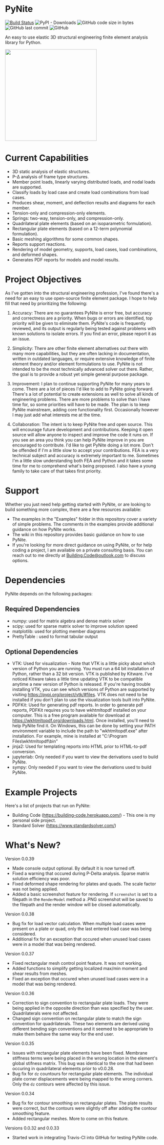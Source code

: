 # PyNite
[![Build Status](https://travis-ci.com/JWock82/PyNite.svg?branch=master)](https://travis-ci.com/JWock82/PyNite)
![PyPI - Downloads](https://img.shields.io/pypi/dm/PyNiteFEA)
<img alt="GitHub code size in bytes" src="https://img.shields.io/github/languages/code-size/JWock82/PyNite">
![GitHub last commit](https://img.shields.io/github/last-commit/JWock82/PyNite)
![GitHub](https://img.shields.io/github/license/JWock82/PyNite)

An easy to use elastic 3D structural engineering finite element analysis library for Python.

<div>
<img src="https://github.com/JWock82/PyNite/blob/master/Resources/PyNite%20Bin.PNG" width="300"/>
</div>

# Current Capabilities
* 3D static analysis of elastic structures.
* P-&Delta; analysis of frame type structures.
* Member point loads, linearly varying distributed loads, and nodal loads are supported.
* Classify loads by load case and create load combinations from load cases.
* Produces shear, moment, and deflection results and diagrams for each member.
* Tension-only and compression-only elements.
* Springs: two-way, tension-only, and compression-only.
* Quadrilateral plate elements (based on an isoparametric formulation).
* Rectangular plate elements (based on a 12-term polynomial formulation).
* Basic meshing algorithms for some common shapes.
* Reports support reactions.
* Rendering of model geometry, supports, load cases, load combinations, and deformed shapes.
* Generates PDF reports for models and model results.

# Project Objectives
As I've gotten into the structural engineering profession, I've found there's a need for an easy to use open-source finite element package. I hope to help fill that need by prioritizing the following:

1. Accuracy: There are no guarantees PyNite is error free, but accuracy and correctness are a priority. When bugs or errors are identified, top priority will be given to eliminate them. PyNite's code is frequently reviewed, and its output is regularly being tested against problems with known solutions to isolate errors. If you find an error, please report it as an issue.

2. Simplicity: There are other finite element alternatives out there with many more capabilities, but they are often lacking in documentation, written in outdated languages, or require extensive knowledge of finite element theory and/or element formulations to use. PyNite is not intended to be the most technically advanced solver out there. Rather, the goal is to provide a robust yet simple general purpose package.

4. Improvement: I plan to continue supporting PyNite for many years to come. There are a lot of pieces I'd like to add to PyNite going forward. There's a lot of potential to create extensions as well to solve all kinds of engineering problems. There are more problems to solve than I have time for, so some priorities will have to be made. The plan is to keep PyNite mainstream, adding core functionality first. Occasionally however I may just add what interests me at the time.

5. Collaboration: The intent is to keep PyNite free and open source. This will encourage future development and contributions. Keeping it open source will allow anyone to inspect and improve the code it runs on. If you see an area you think you can help PyNite improve in you are encouraged to contribute. I'd like to get PyNite doing a lot more. Don't be offended if I'm a little slow to accept your contributions. FEA is a very technical subject and accuracy is extremely important to me. Sometimes I'm a little slow understanding both FEA and Python and it takes some time for me to comprehend what's being proposed. I also have a young family to take care of that takes first priority.

# Support
Whether you just need help getting started with PyNite, or are looking to build something more complex, there are a few resources available:
* The examples in the "Examples" folder in this repository cover a variety of simple problems. The comments in the examples provide additional guidance on how PyNite works.
* The wiki in this repository provides basic guidance on how to use PyNite.
* If you're looking for more direct guidance on using PyNite, or for help coding a project, I am available on a private consulting basis. You can reach out to me directly at Building.Code@outlook.com to discuss options.

# Dependencies
PyNite depends on the following packages:
## Required Dependencies
* numpy: used for matrix algebra and dense matrix solver
* scipy: used for sparse matrix solver to improve solution speed
* matplotlib: used for plotting member diagrams
* PrettyTable : used to format tabular output

## Optional Dependencies
* VTK: Used for visualization - Note that VTK is a little picky about which version of Python you are running. You must run a 64 bit installation of Python, rather than a 32 bit version. VTK is published by Kitware. I've noticed Kitware takes a little time updating VTK to be compatible anytime a new version of Python is released. If you're having trouble installing VTK, you can see which versions of Python are supported by visiting https://pypi.org/project/vtk/#files. VTK does not need to be installed if you don't plan to use the visualization tools built into PyNite.
* PDFKit: Used for generating pdf reports. In order to generate pdf reports, PDFKit requires you to have wkhtmltopdf installed on your computer. This is a free program available for download at https://wkhtmltopdf.org/downloads.html. Once installed, you'll need to help PyNite find it. On Windows, this can be done by setting your PATH environment variable to include the path to "wkhtmltopdf.exe" after installation. For example, mine is installed at "C:\Program Files\wkhtmltopdf\bin"
* jinja2: Used for templating reports into HTML prior to HTML-to-pdf conversion.
* jupyterlab: Only needed if you want to view the derivations used to build PyNite.
* sympy: Only needed if you want to view the derivations used to build PyNite.

# Example Projects
Here's a list of projects that run on PyNite:

* Building Code (https://building-code.herokuapp.com/) - This one is my personal side project.
* Standard Solver (https://www.standardsolver.com/)

# What's New?
Version 0.0.39
* Made console output optional. By default it is now turned off.
* Fixed a warning that occured during P-Delta analysis. Sparse matrix solution efficiency was poor.
* Fixed deformed shape rendering for plates and quads. The scale factor was not being applied.
* Added a basic screenshot feature for rendering. If `screenshot` is set to a filepath in the `RenderModel` method a .PNG screenshot will be saved to the filepath and the render window will be closed automatically.

Version 0.0.38
* Bug fix for load vector calculation. When multiple load cases were present on a plate or quad, only the last entered load case was being considered.
* Additional fix for an exception that occured when unused load cases were in a model that was being rendered.

Version 0.0.37
* Fixed rectangular mesh control point feature. It was not working.
* Added functions to simplify getting localized max/min moment and shear results from meshes.
* Fixed an exception that occured when unused load cases were in a model that was being rendered.

Version 0.0.36
* Correction to sign convention to rectangular plate loads. They were being applied in the opposite direction than was specified by the user. Quadrilaterals were not affected.
* Changed sign convention on rectangular plate to match the sign convention for quadrilaterals. These two elements are derived using different bending sign conventions and it seemed to be appropriate to make them behave the same way for the end user.

Version 0.0.35
* Issues with rectangular plate elements have been fixed. Membrane stiffness terms were being placed in the wrong location in the element's global stifness matrix. This bug was identical to the one that had been occuring in quadrilateral elements prior to v0.0.28.
* Bug fix for `dz` countours for rectangular plate elements. The individual plate corner displacements were being mapped to the wrong corners. Only the `dz` contours were affected by this issue.

Version 0.0.34
* Bug fix for contour smoothing on rectangular plates. The plate results were correct, but the contours were slightly off after adding the contour smoothing feature.
* Added rectangular meshes. More to come on this feature.

Versions 0.0.32 and 0.0.33
* Started work in integrating Travis-CI into GitHub for testing PyNite code.

